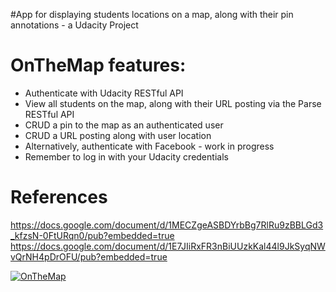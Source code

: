 #App for displaying students locations on a map, along with their pin annotations - a Udacity Project

# OnTheMap features:

- Authenticate with Udacity RESTful API
- View all students on the map, along with their URL posting via the Parse RESTful API
- CRUD a pin to the map as an authenticated user
- CRUD a URL posting along with user location
- Alternatively, authenticate with Facebook - work in progress
- Remember to log in with your Udacity credentials


# References
https://docs.google.com/document/d/1MECZgeASBDYrbBg7RlRu9zBBLGd3_kfzsN-0FtURqn0/pub?embedded=true
https://docs.google.com/document/d/1E7JIiRxFR3nBiUUzkKal44l9JkSyqNWvQrNH4pDrOFU/pub?embedded=true

[![OnTheMap](https://j.gifs.com/wpnARg.gif)](https://youtu.be/WeprLIAWyqA)